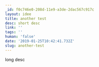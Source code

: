```yaml
---
_id: f0c746e0-208d-11e9-a3de-2dac567c917c
layout: idee
title: another test
desc: short desc
link: ''
tags: ''
human: 'false'
date: '2019-01-25T10:42:41.732Z'
slug: another-test
---
```

long desc
